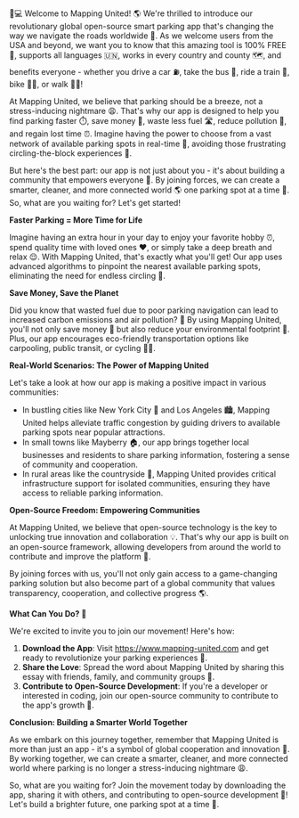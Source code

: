 🚗💻 Welcome to Mapping United! 🌎 We're thrilled to introduce our revolutionary global open-source smart parking app that's changing the way we navigate the roads worldwide 🌈. As we welcome users from the USA and beyond, we want you to know that this amazing tool is 100% FREE 💸, supports all languages 🇺🇳, works in every country and county 🗺️, and benefits everyone - whether you drive a car ⛽️, take the bus 🚌, ride a train 🚂, bike 🚴‍♀️, or walk 🏃‍♂️!

At Mapping United, we believe that parking should be a breeze, not a stress-inducing nightmare 😩. That's why our app is designed to help you find parking faster ⏱️, save money 💸, waste less fuel 🛣️, reduce pollution 🌳, and regain lost time ⏰. Imagine having the power to choose from a vast network of available parking spots in real-time 📍, avoiding those frustrating circling-the-block experiences 🚗.

But here's the best part: our app is not just about you - it's about building a community that empowers everyone 💪. By joining forces, we can create a smarter, cleaner, and more connected world 🌎 one parking spot at a time 🔧. So, what are you waiting for? Let's get started!

**Faster Parking = More Time for Life**

Imagine having an extra hour in your day to enjoy your favorite hobby ⏰, spend quality time with loved ones ❤️, or simply take a deep breath and relax 😌. With Mapping United, that's exactly what you'll get! Our app uses advanced algorithms to pinpoint the nearest available parking spots, eliminating the need for endless circling 🚗.

**Save Money, Save the Planet**

Did you know that wasted fuel due to poor parking navigation can lead to increased carbon emissions and air pollution? 🌳 By using Mapping United, you'll not only save money 💸 but also reduce your environmental footprint 👣. Plus, our app encourages eco-friendly transportation options like carpooling, public transit, or cycling 🚴‍♂️.

**Real-World Scenarios: The Power of Mapping United**

Let's take a look at how our app is making a positive impact in various communities:

* In bustling cities like New York City 🗽️ and Los Angeles 🏙️, Mapping United helps alleviate traffic congestion by guiding drivers to available parking spots near popular attractions.
* In small towns like Mayberry 🏠, our app brings together local businesses and residents to share parking information, fostering a sense of community and cooperation.
* In rural areas like the countryside 🌼, Mapping United provides critical infrastructure support for isolated communities, ensuring they have access to reliable parking information.

**Open-Source Freedom: Empowering Communities**

At Mapping United, we believe that open-source technology is the key to unlocking true innovation and collaboration 💡. That's why our app is built on an open-source framework, allowing developers from around the world to contribute and improve the platform 🔧.

By joining forces with us, you'll not only gain access to a game-changing parking solution but also become part of a global community that values transparency, cooperation, and collective progress 🌎.

**What Can You Do? 🤔**

We're excited to invite you to join our movement! Here's how:

1. **Download the App**: Visit https://www.mapping-united.com and get ready to revolutionize your parking experiences 📲.
2. **Share the Love**: Spread the word about Mapping United by sharing this essay with friends, family, and community groups 💬.
3. **Contribute to Open-Source Development**: If you're a developer or interested in coding, join our open-source community to contribute to the app's growth 🤖.

**Conclusion: Building a Smarter World Together**

As we embark on this journey together, remember that Mapping United is more than just an app - it's a symbol of global cooperation and innovation 🔮. By working together, we can create a smarter, cleaner, and more connected world where parking is no longer a stress-inducing nightmare 😩.

So, what are you waiting for? Join the movement today by downloading the app, sharing it with others, and contributing to open-source development 🚀! Let's build a brighter future, one parking spot at a time 🔧.